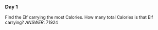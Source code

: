 ### Day 1
Find the Elf carrying the most Calories. How many total Calories is that Elf carrying?
*ANSWER*: 71924
